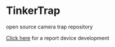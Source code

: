 # TinkerTrap
open source camera trap repository

[Click here](documentation/development.md) for a report device development
